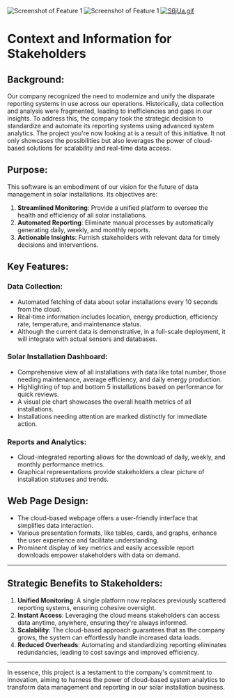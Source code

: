 ![Screenshot of Feature 1](https://github.com/yannisyoussef/solar_data_dashboard/assets/83138959/3865a6ed-3c83-48b1-86f6-9cb9f7afb91b)
![Screenshot of Feature 1](https://github.com/yannisyoussef/solar_data_dashboard/assets/83138959/060b35d1-a7ec-4705-8377-1b461b9c1261)
[![S6jUa.gif](https://s6.gifyu.com/images/S6jUa.gif)](https://gifyu.com/image/S6jUa)
# Context and Information for Stakeholders

## Background:
Our company recognized the need to modernize and unify the disparate reporting systems in use across our operations. Historically, data collection and analysis were fragmented, leading to inefficiencies and gaps in our insights. To address this, the company took the strategic decision to standardize and automate its reporting systems using advanced system analytics. The project you're now looking at is a result of this initiative. It not only showcases the possibilities but also leverages the power of cloud-based solutions for scalability and real-time data access.

## Purpose:
This software is an embodiment of our vision for the future of data management in solar installations. Its objectives are:
1. **Streamlined Monitoring**: Provide a unified platform to oversee the health and efficiency of all solar installations.
2. **Automated Reporting**: Eliminate manual processes by automatically generating daily, weekly, and monthly reports.
3. **Actionable Insights**: Furnish stakeholders with relevant data for timely decisions and interventions.

## Key Features:

### Data Collection:
   - Automated fetching of data about solar installations every 10 seconds from the cloud.
   - Real-time information includes location, energy production, efficiency rate, temperature, and maintenance status.
   - Although the current data is demonstrative, in a full-scale deployment, it will integrate with actual sensors and databases.

### Solar Installation Dashboard:
   - Comprehensive view of all installations with data like total number, those needing maintenance, average efficiency, and daily energy production.
   - Highlighting of top and bottom 5 installations based on performance for quick reviews.
   - A visual pie chart showcases the overall health metrics of all installations.
   - Installations needing attention are marked distinctly for immediate action.

### Reports and Analytics:
   - Cloud-integrated reporting allows for the download of daily, weekly, and monthly performance metrics.
   - Graphical representations provide stakeholders a clear picture of installation statuses and trends.

## Web Page Design:
- The cloud-based webpage offers a user-friendly interface that simplifies data interaction.
- Various presentation formats, like tables, cards, and graphs, enhance the user experience and facilitate understanding.
- Prominent display of key metrics and easily accessible report downloads empower stakeholders with data on demand.

---

## Strategic Benefits to Stakeholders:

1. **Unified Monitoring**: A single platform now replaces previously scattered reporting systems, ensuring cohesive oversight.
2. **Instant Access**: Leveraging the cloud means stakeholders can access data anytime, anywhere, ensuring they're always informed.
3. **Scalability**: The cloud-based approach guarantees that as the company grows, the system can effortlessly handle increased data loads.
4. **Reduced Overheads**: Automating and standardizing reporting eliminates redundancies, leading to cost savings and improved efficiency.

---

In essence, this project is a testament to the company's commitment to innovation, aiming to harness the power of cloud-based system analytics to transform data management and reporting in our solar installation business.
